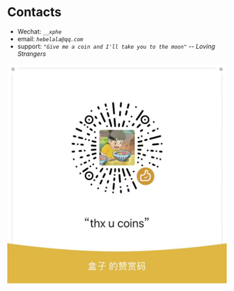 # Contacts

* Wechat: *`__xphe`*
* email: *`hebelala@qq.com`*
* support: *`"Give me a coin and I'll take you to the moon"`* *-- Loving Strangers*

![support](_media/support.jpg ':size=400')